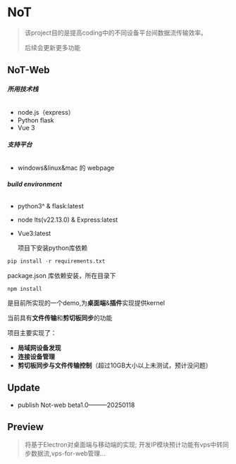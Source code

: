 # NoT

>  该project目的是提高coding中的不同设备平台间数据流传输效率。
>
> 后续会更新更多功能



## NoT-Web

###### __所用技术栈__

- node.js（express）
- Python flask 
- Vue 3

###### __支持平台__

- windows&linux&mac  的 webpage

###### __build environment__

- python3^ & flask:latest
- node lts(v22.13.0) & Express:latest
- Vue3:latest

   项目下安装python库依赖

 ```py
 pip install -r requirements.txt
 ```

   package.json 库依赖安装，所在目录下

   ```
   npm install
   ```



是目前所实现的一个demo,为**桌面端**&**插件**实现提供kernel

当前具有**文件传输**和**剪切板同步**的功能

项目主要实现了：
- __局域网设备发现__
- __连接设备管理__
- __剪切板同步与文件传输控制__（超过10GB大小以上未测试，预计没问题）

## Update

- publish Not-web beta1.0———20250118 



## Preview

> 将基于Electron对桌面端与移动端的实现; 开发IP模块预计功能有vps中转同步数据流,vps-for-web管理...

